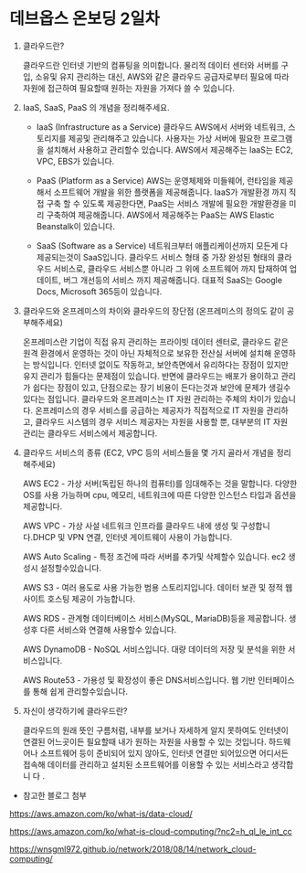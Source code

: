 # 데브옵스 온보딩 2일차

1. 클라우드란?

    클라우드란 인터넷 기반의 컴퓨팅을 의미합니다. 물리적 데이터 센터와 서버를 구입, 소유및 유지 관리하는 대신, AWS와 같은 클라우드 공급자로부터 필요에 따라 자원에 접근하여 필요할때 원하는 자원을 가져다 쓸 수 있습니다.

2. IaaS, SaaS, PaaS 의 개념을 정리해주세요.

    - IaaS (Infrastructure as a Service)
    클라우드 AWS에서 서버와 네트워크, 스토리지를 제공및 관리해주고 있습니다. 사용자는 가상 서버에 필요한 프로그램을 설치해서 사용하고 관리할수 있습니다.
    AWS에서 제공해주는 IaaS는 EC2, VPC, EBS가 있습니다.

    - PaaS (Platform as a Service)
    AWS는 운영체제와 미들웨어, 런타임을 제공해서 소프트웨어 개발을 위한 플랫폼을 제공해줍니다. IaaS가 개발환경 까지 직접 구축 할 수 있도록 제공한다면, PaaS는 서비스 개발에 필요한 개발환경을 미리 구축하여 제공해줍니다. AWS에서 제공해주는 PaaS는 AWS Elastic Beanstalk이 있습니다.

    - SaaS (Software as a Service)
    네트워크부터 애플리케이션까지 모든게 다 제공되는것이 SaaS입니다. 클라우드 서비스 형태 중 가장 완성된 형태의 클라우드 서비스로, 클라우드 서비스뿐 아니라 그 위에 소프트웨어 까지 탑재하여 업데이트, 버그 개선등의 서비스 까지 제공해줍니다. 대표적 SaaS는 Google Docs, Microsoft 365등이 있습니다.

3. 클라우드와 온프레미스의 차이와 클라우드의 장단점 (온프레미스의 정의도 같이 공부해주세요)
    
    온프레미스란 기업이 직접 유지 관리하는 프라이빗 데이터 센터로, 클라우드 같은 원격 환경에서 운영하는 것이 아닌 자체적으로 보유한 전산실 서버에 설치해 운영하는 방식입니다. 인터넷 없이도 작동하고, 보안측면에서 유리하다는 장점이 있지만 유지 관리가 힘들다는 문제점이 있습니다. 반면에 클라우드는 배포가 용이하고 관리가 쉽다는 장점이 있고, 단점으로는 장기 비용이 든다는것과 보안에 문제가 생길수 있다는 점입니다. 클라우드와 온프레미스는 IT 자원 관리하는 주체의 차이가 있습니다. 온프레미스의 경우 서비스를 공급하는 제공자가 직접적으로 IT 자원을 관리하고, 클라우드 시스템의 경우 서비스 제공자는 자원을 사용할 뿐, 대부분의 IT 자원 관리는 클라우드 서비스에서 제공합니다.


4. 클라우드 서비스의 종류 (EC2, VPC 등의 서비스들을 몇 가지 골라서 개념을 정리해주세요)

    AWS EC2 - 가상 서버(독립된 하나의 컴퓨터)를 임대해주는 것을 말합니다. 다양한 OS를 사용 가능하며 cpu, 메모리, 네트워크에 따른 다양한 인스턴스 타입과 옵션을 제공합니다. 

    AWS VPC - 가상 사설 네트워크 인프라를 클라우드 내에 생성 및 구성합니다.DHCP 및 VPN 연결, 인터넷 게이트웨이 사용이 가능합니다. 

    AWS Auto Scaling - 특정 조건에 따라 서버를 추가및 삭제할수 있습니다. ec2 생성시 설정할수있습니다. 

    AWS S3 - 여러 용도로 사용 가능한 범용 스토리지입니다. 데이터 보관 및 정적 웹 사이트 호스팅 제공이 가능합니다. 

    AWS RDS - 관계형 데이터베이스 서비스(MySQL, MariaDB)등을 제공합니다. 생성후 다른 서비스와 연결해 사용할수 있습니다. 

    AWS DynamoDB - NoSQL 서비스입니다. 대량 데이터의 저장 및 분석을 위한 서비스입니다. 

    AWS Route53 - 가용성 및 확장성이 좋은 DNS서비스입니다. 웹 기반 인터페이스를 통해 쉽게 관리할수있습니다.

5. 자신이 생각하기에 클라우드란?

    클라우드의 원래 뜻인 구름처럼, 내부를 보거나 자세하게 알지 못하여도 인터넷이 연결된 어느곳이든 필요할때 내가 원하는 자원을 사용할 수 있는 것입니다. 하드웨어나 소프트웨어 등이 준비되어 있지 않아도, 인터넷 연결만 되어있으면 어디서든 접속해 데이터를 관리하고 설치된 소프트웨어를 이용할 수 있는 서비스라고 생각합니 다 .


- 참고한 블로그 첨부

https://aws.amazon.com/ko/what-is/data-cloud/

https://aws.amazon.com/ko/what-is-cloud-computing/?nc2=h_ql_le_int_cc

https://wnsgml972.github.io/network/2018/08/14/network_cloud-computing/